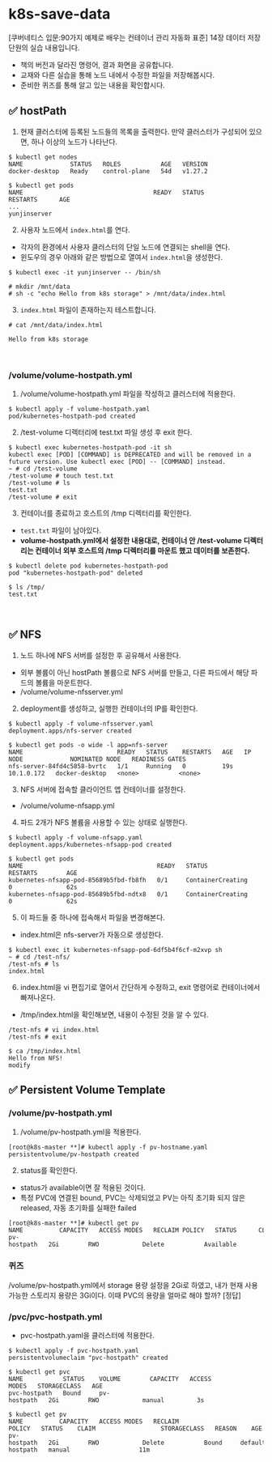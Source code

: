 # k8s-save-data

[쿠버네티스 입문:90가지 예제로 배우는 컨테이너 관리 자동화 표준] 14장 데이터 저장 단원의 실습 내용입니다. 

- 책의 버전과 달라진 명령어, 결과 화면을 공유합니다.
- 교재와 다른 실습을 통해 노드 내에서 수정한 파일을 저장해봅시다.
- 준비한 퀴즈를 통해 알고 있는 내용을 확인합시다.

## ✅ hostPath

1. 현재 클러스터에 등록된 노드들의 목록을 출력한다. 만약 클러스터가 구성되어 있으면, 하나 이상의 노드가 나타난다.

```shell
$ kubectl get nodes
NAME             STATUS   ROLES           AGE   VERSION
docker-desktop   Ready    control-plane   54d   v1.27.2

$ kubectl get pods
NAME                                    READY   STATUS                 RESTARTS      AGE
...
yunjinserver 
```

2. 사용자 노드에서 `index.html`를 연다.
- 각자의 환경에서 사용자 클러스터의 단일 노드에 연결되는 shell을 연다.
- 윈도우의 경우 아래와 같은 방법으로 열여서 `index.html`을 생성한다.

```shell
$ kubectl exec -it yunjinserver -- /bin/sh

# mkdir /mnt/data
# sh -c "echo Hello from k8s storage" > /mnt/data/index.html
```

3. `index.html` 파일이 존재하는지 테스트합니다.

```shell
# cat /mnt/data/index.html

Hello from k8s storage
```

</br>


### /volume/volume-hostpath.yml

1. /volume/volume-hostpath.yml 파일을 작성하고 클러스터에 적용한다.

```shell
$ kubectl apply -f volume-hostpath.yaml
pod/kubernetes-hostpath-pod created
```

2. /test-volume 디렉터리에 test.txt 파일 생성 후 exit 한다.

```shell
$ kubectl exec kubernetes-hostpath-pod -it sh
kubectl exec [POD] [COMMAND] is DEPRECATED and will be removed in a future version. Use kubectl exec [POD] -- [COMMAND] instead.
~ # cd /test-volume
/test-volume # touch test.txt
/test-volume # ls
test.txt
/test-volume # exit
```

3. 컨테이너를 종료하고 호스트의 /tmp 디렉터리를 확인한다.
- `test.txt` 파일이 남아있다.
- **volume-hostpath.yml에서 설정한 내용대로, 컨테이너 안 /test-volume 디렉터리는 컨테이너 외부 호스트의 /tmp 디렉터리를 마운트 했고 데이터를 보존한다.**

```shell
$ kubectl delete pod kubernetes-hostpath-pod
pod "kubernetes-hostpath-pod" deleted

$ ls /tmp/
test.txt
```
<br>

## ✅ NFS

1. 노드 하나에 NFS 서버를 설정한 후 공유해서 사용한다.
- 외부 볼륨이 아닌 hostPath 볼륨으로 NFS 서버를 만들고, 다른 파드에서 해당 파드의 볼륨을 마운트한다.
- /volume/volume-nfsserver.yml

2. deployment를 생성하고, 실행한 컨테이너의 IP를 확인한다.
```shell
$ kubectl apply -f volume-nfsserver.yaml
deployment.apps/nfs-server created

$ kubectl get pods -o wide -l app=nfs-server
NAME                          READY   STATUS    RESTARTS   AGE   IP           NODE             NOMINATED NODE   READINESS GATES
nfs-server-84fd4c5858-bvrtc   1/1     Running   0          19s   10.1.0.172   docker-desktop   <none>           <none>
```

3. NFS 서버에 접속할 클라이언트 앱 컨테이너를 설정한다.
- /volume/volume-nfsapp.yml

4. 파드 2개가 NFS 볼륨을 사용할 수 있는 상태로 실행한다.

```shell
$ kubectl apply -f volume-nfsapp.yaml
deployment.apps/kubernetes-nfsapp-pod created

$ kubectl get pods
NAME                                     READY   STATUS                 RESTARTS        AGE
kubernetes-nfsapp-pod-85689b5fbd-fb8fh   0/1     ContainerCreating      0               62s
kubernetes-nfsapp-pod-85689b5fbd-ndtx8   0/1     ContainerCreating      0               62s
```

5. 이 파드들 중 하나에 접속해서 파일을 변경해본다.
- index.html은 nfs-server가 자동으로 생성한다.

```shell
$ kubectl exec it kubernetes-nfsapp-pod-6df5b4f6cf-m2xvp sh
~ # cd /test-nfs/
/test-nfs # ls
index.html
```

6. index.html을 vi 편집기로 열어서 간단하게 수정하고, exit 명령어로 컨테이너에서 빠져나온다.
- /tmp/index.html을 확인해보면, 내용이 수정된 것을 알 수 있다.

```shell
/test-nfs # vi index.html
/test-nfs # exit

$ ca /tmp/index.html
Hello from NFS!
modify
```

## ✅ Persistent Volume Template

### /volume/pv-hostpath.yml

1. /volume/pv-hostpath.yml을 적용한다.

```shell
[root@k8s-master **]# kubectl apply -f pv-hostname.yaml 
persistentvolume/pv-hostpath created
```

2. status를 확인한다.
- status가 available이면 잘 적용된 것이다.
- 특정 PVC에 연결된 bound, PVC는 삭제되었고 PV는 아직 초기화 되지 않은 released, 자동 초기화를 실패한 failed

```shell
[root@k8s-master **]# kubectl get pv
NAME          CAPACITY   ACCESS MODES   RECLAIM POLICY   STATUS      CLAIM   STORAGECLASS   REASON   AGE
pv-hostpath   2Gi        RWO            Delete           Available           manual                  16m
```

### 퀴즈

/volume/pv-hostpath.yml에서 storage 용량 설정을 2Gi로 하였고, 내가 현재 사용 가능한 스토리지 용량은 3Gi이다. 이때 PVC의 용량을 얼마로 해야 할까? [정답]

### /pvc/pvc-hostpath.yml

- pvc-hostpath.yaml을 클러스터에 적용한다.
```shell
$ kubectl apply -f pvc-hostpath.yaml
persistentvolumeclaim "pvc-hostpath" created

$ kubectl get pvc
NAME           STATUS    VOLUME        CAPACITY   ACCESS MODES   STORAGECLASS   AGE
pvc-hostpath   Bound     pv-hostpath   2Gi        RWO            manual         3s

$ kubectl get pv
NAME          CAPACITY   ACCESS MODES   RECLAIM POLICY   STATUS    CLAIM                  STORAGECLASS   REASON    AGE
pv-hostpath   2Gi        RWO            Delete           Bound     default/pvc-hostpath   manual                   11m
```


